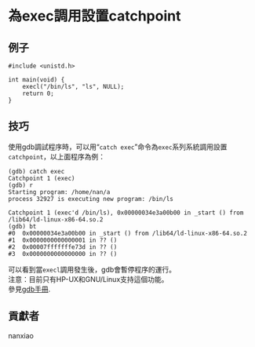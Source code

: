 # 為exec調用設置catchpoint
## 例子
	#include <unistd.h>
	
	int main(void) {
	    execl("/bin/ls", "ls", NULL);
	    return 0;
	}



## 技巧
使用gdb調試程序時，可以用“`catch exec`”命令為`exec`系列系統調用設置`catchpoint`，以上面程序為例：  

	(gdb) catch exec
	Catchpoint 1 (exec)
	(gdb) r
	Starting program: /home/nan/a
	process 32927 is executing new program: /bin/ls
	
	Catchpoint 1 (exec'd /bin/ls), 0x00000034e3a00b00 in _start () from /lib64/ld-linux-x86-64.so.2
	(gdb) bt
	#0  0x00000034e3a00b00 in _start () from /lib64/ld-linux-x86-64.so.2
	#1  0x0000000000000001 in ?? ()
	#2  0x00007fffffffe73d in ?? ()
	#3  0x0000000000000000 in ?? ()


可以看到當`execl`調用發生後，gdb會暫停程序的運行。  
注意：目前只有HP-UX和GNU/Linux支持這個功能。  
參見[gdb手冊](https://sourceware.org/gdb/onlinedocs/gdb/Set-Catchpoints.html).

## 貢獻者

nanxiao

